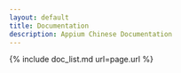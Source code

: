 ```yaml
---
layout: default
title: Documentation
description: Appium Chinese Documentation
---
```


{% include doc_list.md url=page.url %}